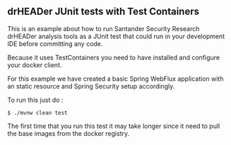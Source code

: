 ## drHEADer JUnit tests with Test Containers

This is an example about how to run Santander Security Research drHEADer analysis tools as a JUnit test
that could run in your development IDE before committing any code.

Because it uses TestContainers you need to have installed and configure your docker client.

For this example we have created a basic Spring WebFlux application with an static resource and Spring Security setup
accordingly.

To run this just do :

```shell script
$ ./mvnw clean test
```
The first time that you run this test it may take longer since it need to pull the base images from the docker registry.

